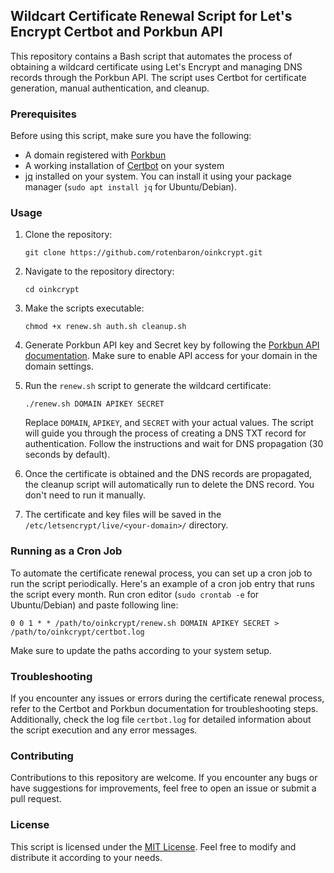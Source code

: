 ## Wildcart Certificate Renewal Script for Let's Encrypt Certbot and Porkbun API

This repository contains a Bash script that automates the process of obtaining a wildcard certificate using Let's Encrypt and managing DNS records through the Porkbun API. The script uses Certbot for certificate generation, manual authentication, and cleanup.

### Prerequisites

Before using this script, make sure you have the following:

- A domain registered with [Porkbun](https://porkbun.com/)
- A working installation of [Certbot](https://certbot.eff.org/) on your system
- [jq](https://stedolan.github.io/jq/) installed on your system. You can install it using your package manager (`sudo apt install jq` for Ubuntu/Debian).

### Usage

1. Clone the repository:

   ```shell
   git clone https://github.com/rotenbaron/oinkcrypt.git
   ```

2. Navigate to the repository directory:

   ```shell
   cd oinkcrypt
   ```

3. Make the scripts executable:

   ```shell
   chmod +x renew.sh auth.sh cleanup.sh
   ```

4. Generate Porkbun API key and Secret key by following the [Porkbun API documentation](https://porkbun.com/account/api). Make sure to enable API access for your domain in the domain settings.

5. Run the `renew.sh` script to generate the wildcard certificate:

   ```shell
   ./renew.sh DOMAIN APIKEY SECRET
   ```

   Replace `DOMAIN`, `APIKEY`, and `SECRET` with your actual values. The script will guide you through the process of creating a DNS TXT record for authentication. Follow the instructions and wait for DNS propagation (30 seconds by default).

6. Once the certificate is obtained and the DNS records are propagated, the cleanup script will automatically run to delete the DNS record. You don't need to run it manually.

7. The certificate and key files will be saved in the `/etc/letsencrypt/live/<your-domain>/` directory.

### Running as a Cron Job

To automate the certificate renewal process, you can set up a cron job to run the script periodically. Here's an example of a cron job entry that runs the script every month. Run cron editor (`sudo crontab -e` for Ubuntu/Debian) and paste following line:

```shell
0 0 1 * * /path/to/oinkcrypt/renew.sh DOMAIN APIKEY SECRET > /path/to/oinkcrypt/certbot.log
```

Make sure to update the paths according to your system setup.

### Troubleshooting

If you encounter any issues or errors during the certificate renewal process, refer to the Certbot and Porkbun documentation for troubleshooting steps. Additionally, check the log file `certbot.log` for detailed information about the script execution and any error messages.

### Contributing

Contributions to this repository are welcome. If you encounter any bugs or have suggestions for improvements, feel free to open an issue or submit a pull request.

### License

This script is licensed under the [MIT License](LICENSE). Feel free to modify and distribute it according to your needs.